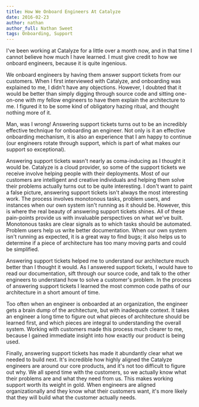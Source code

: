 ```yaml
---
title: How We Onboard Engineers At Catalyze
date: 2016-02-23
author: nathan
author_full: Nathan Sweet
tags: Onboarding, Support
---
```

I've been working at Catalyze for a little over a month now, and in that time I cannot believe how much I have learned. I must give credit to how we onboard engineers, because it is quite ingenious.

We onboard engineers by having them answer support tickets from our customers. When I first interviewed with Catalyze, and onboarding was explained to me, I didn't have any objections. However, I doubted that it would be better than simply digging through source code and sitting one-on-one with my fellow engineers to have them explain the architecture to me. I figured it to be some kind of obligatory hazing ritual, and thought nothing more of it.

Man, was I wrong! Answering support tickets turns out to be an incredibly effective technique for onboarding an engineer. Not only is it an effective onboarding mechanism, it is also an experience that I am happy to continue (our engineers rotate through support, which is part of what makes our support so exceptional).

Answering support tickets wasn't nearly as coma-inducing as I thought it would be. Catalyze is a cloud provider, so some of the support tickets we receive involve helping people with their deployments. Most of our customers are intelligent and creative individuals and helping them solve their problems actually turns out to be quite interesting. I don't want to paint a false picture, answering support tickets isn't always the most interesting work. The process involves monotonous tasks, problem users, and instances when our own system isn't running as it should be. However, this is where the real beauty of answering support tickets shines. All of these pain-points provide us with invaluable perspectives on what we've built. Monotonous tasks are clear signals as to which tasks should be automated. Problem users help us write better documentation. When our own system isn't running as expected, it is a great way to find bugs; it also helps us to determine if a piece of architecture has too many moving parts and could be simplified.

Answering support tickets helped me to understand our architecture much better than I thought it would. As I answered support tickets, I would have to read our documentation, sift through our source code, and talk to the other engineers to understand how to solve a customer's problem. In the process of answering support tickets I learned the most common code paths of our architecture in a short amount of time.

Too often when an engineer is onboarded at an organization, the engineer gets a brain dump of the architecture, but with inadequate context. It takes an engineer a long time to figure out what pieces of architecture should be learned first, and which pieces are integral to understanding the overall system. Working with customers made this process much clearer to me, because I gained immediate insight into how exactly our product is being used.

Finally, answering support tickets has made it abundantly clear what we needed to build next. It's incredible how highly aligned the Catalyze engineers are around our core products, and it's not too difficult to figure out why. We all spend time with the customers, so we actually know what their problems are and what they need from us. This makes working support worth its weight in gold. When engineers are aligned organizationally and they know what their customers want, it's more likely that they will build what the customer actually needs.
